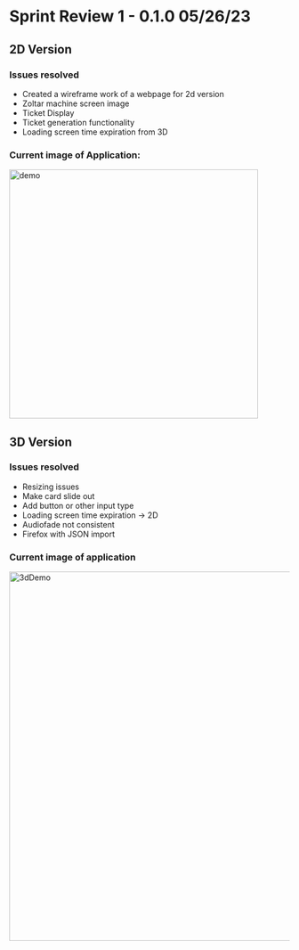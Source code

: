 # Sprint Review 1 - 0.1.0 05/26/23
## 2D Version
### Issues resolved 
- Created a wireframe work of a webpage for 2d version 
- Zoltar machine screen image 
- Ticket Display 
- Ticket generation functionality 
- Loading screen time expiration from 3D 
### Current image of Application: 
<img width="447" alt="demo " src="https://github.com/cse110-sp23-group23/cse110-sp23-group23/assets/120541745/3eebd045-0b11-4bd0-ab57-352f86a202b0"> 

## 3D Version 
### Issues resolved 
- Resizing issues 
- Make card slide out 
- Add button or other input type 
- Loading screen time expiration -> 2D 
- Audiofade not consistent 
- Firefox with JSON import 
### Current image of application 
<img width="663" alt="3dDemo" src="https://github.com/cse110-sp23-group23/cse110-sp23-group23/assets/120541745/219c0683-5f99-4184-a79a-2c67c079a406">
